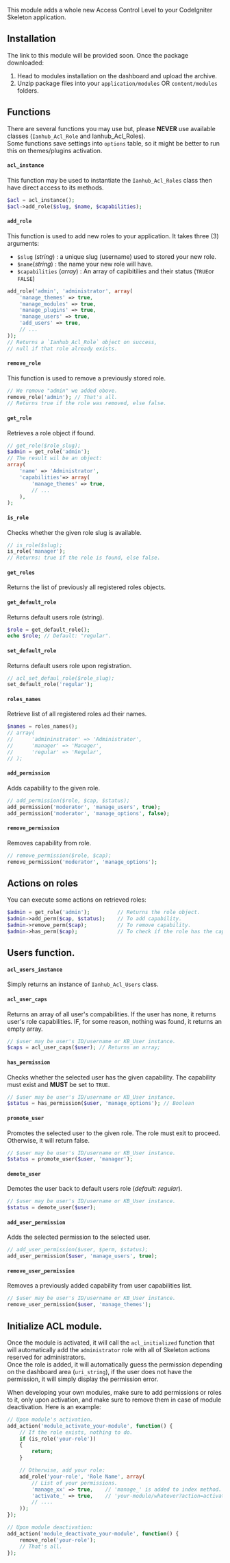 This module adds a whole new Access Control Level to your CodeIgniter Skeleton application.

## Installation

The link to this module will be provided soon. Once the package downloaded:

1. Head to modules installation on the dashboard and upload the archive.
2. Unzip package files into your `application/modules` OR `content/modules` folders.

## Functions

There are several functions you may use but, please **NEVER** use available classes (`Ianhub_Acl_Role` and Ianhub_Acl_Roles).  
Some functions save settings into `options` table, so it might be better to run this on themes/plugins activation.

#### `acl_instance`

This function may be used to instantiate the `Ianhub_Acl_Roles` class then have direct access to its methods.

```php
$acl = acl_instance();
$acl->add_role($slug, $name, $capabilities);
```

#### `add_role`

This function is used to add new roles to your application. It takes three (3) arguments:  

* `$slug` (_string_) : a unique slug (username) used to stored your new role.
* `$name`(_string_) : the name your new role will have.
* `$capabilities` (_array_) : An array of capibitilies and their status (`TRUE`or `FALSE`)

```php
add_role('admin', 'administrator', array(
    'manage_themes' => true,
    'manage_modules' => true,
    'manage_plugins' => true,
    'manage_users' => true,
    'add_users' => true,
    // ...
));
// Returns a `Ianhub_Acl_Role` object on success,
// null if that role already exists.
```

#### `remove_role`

This function is used to remove a previously stored role.

```php
// We remove "admin" we added obove.
remove_role('admin'); // That's all.
// Returns true if the role was removed, else false.
```

#### `get_role`

Retrieves a role object if found.

```php
// get_role($role_slug);
$admin = get_role('admin');
// The result wil be an object:
array(
    'name' => 'Administrator',
    'capabilities'=> array(
        'manage_themes' => true,
        // ...
    ),
);
```

#### `is_role`

Checks whether the given role slug is available.

```php
// is_role($slug);
is_role('manager');
// Returns: true if the role is found, else false.
```

#### `get_roles`

Returns the list of previously all registered roles objects.

#### `get_default_role`

Returns default users role (string).

```php
$role = get_default_role();
echo $role; // Default: "regular".
```

#### `set_default_role`

Returns default users role upon registration.

```php
// acl_set_defaul_role($role_slug);
set_default_role('regular');
```

#### `roles_names`

Retrieve list of all registered roles ad their names.

```php
$names = roles_names();
// array(
//      'admininstrator' => 'Administrator',
//      'manager' => 'Manager',
//      'regular' => 'Regular',
// );
```

#### `add_permission`

Adds capability to the given role.

```php
// add_permission($role, $cap, $status);
add_permission('moderator', 'manage_users', true);
add_permission('moderator', 'manage_options', false);
```

#### `remove_permission`

Removes capability from role.

```php
// remove_permission($role, $cap);
remove_permission('moderator', 'manage_options');
```

## Actions on roles

You can execute some actions on retrieved roles:

```php
$admin = get_role('admin');         // Returns the role object.
$admin->add_perm($cap, $status);    // To add capability.
$admin->remove_perm($cap);          // To remove capability.
$admin->has_perm($cap);             // To check if the role has the capability.
```

## Users function.

#### `acl_users_instance`

Simply returns an instance of `Ianhub_Acl_Users` class.

#### `acl_user_caps`

Returns an array of all user's compabilities. If the user has none, it returns user's role capabilities. IF, for some reason, nothing was found, it returns an empty array.

```php
// $user may be user's ID/username or KB_User instance.
$caps = acl_user_caps($user); // Returns an array;
```

#### `has_permission`

Checks whether the selected user has the given capability.  The capability must exist and **MUST** be set to `TRUE`.

```php
// $user may be user's ID/username or KB_User instance.
$status = has_permission($user, 'manage_options'); // Boolean
```

#### `promote_user`

Promotes the selected user to the given role. The role must exit to proceed. Otherwise, it will return false.

```php
// $user may be user's ID/username or KB_User instance.
$status = promote_user($user, 'manager');
```

#### `demote_user`

Demotes the user back to default users role (_default: regular_).

```php
// $user may be user's ID/username or KB_User instance.
$status = demote_user($user);
```

#### `add_user_permission`

Adds the selected permission to the selected user.

```php
// add_user_permission($user, $perm, $status);
add_user_permission($user, 'manage_users', true);
```

#### `remove_user_permission`

Removes a previously added capability from user capabilities list.

```php
// $user may be user's ID/username or KB_User instance.
remove_user_permission($user, 'manage_themes');
```

## Initialize ACL module.

Once the module is activated, it will call the `acl_initialized` function that will automatically add the `administrator` role with all of Skeleton actions reserved for administrators.  
Once the role is added, it will automatically guess the permission depending on the dashboard area (`uri_string`), if the user does not have the permission, it will simply display the permission error.

When developing your own modules, make sure to add permissions or roles to it, only upon activation, and make sure to remove them in case of module deactivation. Here is an example:  

```php
// Upon module's activation.
add_action('module_activate_your-module', function() {
    // If the role exists, nothing to do.
    if (is_role('your-role'))
    {
        return;
    }

    // Otherwise, add your role:
    add_role('your-role', 'Role Name', array(
        // List of your permissions.
        'manage_xx' => true,    // 'manage_' is added to index method.
        'activate_' => true,    // 'your-module/whatever?action=activate'
        // ....
    ));
});

// Upon module deactivation:
add_action('module_deactivate_your-module', function() {
    remove_role('your-role');
    // That's all.
});
```
